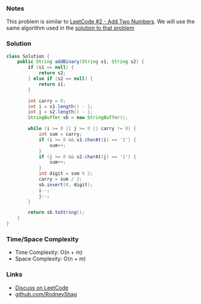 ### Notes

This problem is similar to [LeetCode #2 - Add Two Numbers](https://leetcode.com/problems/add-two-numbers). We will use the same algorithm used in the [solution to that problem](https://github.com/RodneyShag/LeetCode_solutions/blob/master/Solutions/Add%20Two%20Numbers.md)

### Solution

```java
class Solution {
    public String addBinary(String s1, String s2) {
        if (s1 == null) {
            return s2;
        } else if (s2 == null) {
            return s1;
        }

        int carry = 0;
        int i = s1.length() - 1;
        int j = s2.length() - 1;
        StringBuffer sb = new StringBuffer();

        while (i >= 0 || j >= 0 || carry != 0) {
            int sum = carry;
            if (i >= 0 && s1.charAt(i) == '1') {
                sum++;
            }
            if (j >= 0 && s2.charAt(j) == '1') {
                sum++;
            }
            int digit = sum % 2;
            carry = sum / 2;
            sb.insert(0, digit);
            i--;
            j--;
        }

        return sb.toString();
    }
}
```

### Time/Space Complexity

-  Time Complexity: O(n + m)
- Space Complexity: O(n + m)

### Links

- [Discuss on LeetCode](https://leetcode.com/problems/add-binary/discuss/458390)
- [github.com/RodneyShag](https://github.com/RodneyShag)
